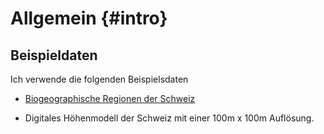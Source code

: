 
# Allgemein {#intro}



## Beispieldaten

Ich verwende die folgenden Beispielsdaten

- [Biogeographische Regionen der Schweiz](https://www.bafu.admin.ch/bafu/de/home/themen/landschaft/publikationen-studien/publikationen/die-biogeographischen-regionen-der-schweiz.html)

- Digitales Höhenmodell der Schweiz mit einer 100m x 100m Auflösung.



